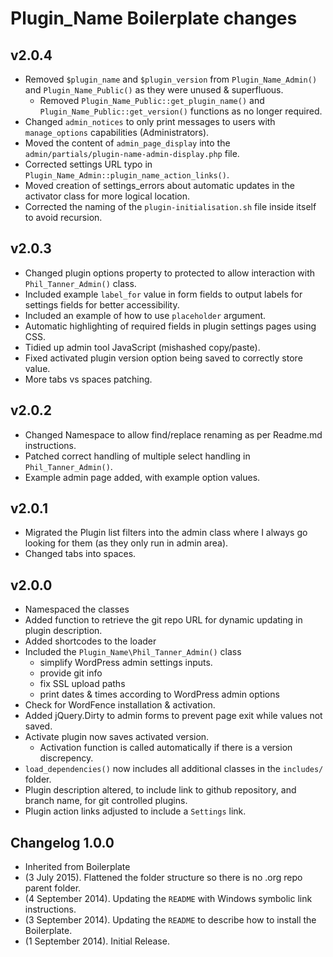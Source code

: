 # Plugin_Name Boilerplate changes
## v2.0.4
* Removed `$plugin_name` and `$plugin_version` from `Plugin_Name_Admin()` and `Plugin_Name_Public()` as they were unused & superfluous.
  * Removed `Plugin_Name_Public::get_plugin_name()` and `Plugin_Name_Public::get_version()` functions as no longer required.
* Changed `admin_notices` to only print messages to users with `manage_options` capabilities (Administrators).
* Moved the content of `admin_page_display` into the `admin/partials/plugin-name-admin-display.php` file.
* Corrected settings URL typo in `Plugin_Name_Admin::plugin_name_action_links()`.
* Moved creation of settings_errors about automatic updates in the activator class for more logical location.
* Corrected the naming of the `plugin-initialisation.sh` file inside itself to avoid recursion.

## v2.0.3
* Changed plugin options property to protected to allow interaction with `Phil_Tanner_Admin()` class.
* Included example `label_for` value in form fields to output labels for settings fields for better accessibility.
* Included an example of how to use `placeholder` argument.
* Automatic highlighting of required fields in plugin settings pages using CSS.
* Tidied up admin tool JavaScript (mishashed copy/paste).
* Fixed activated plugin version option being saved to correctly store value.
* More tabs vs spaces patching.

## v2.0.2
* Changed Namespace to allow find/replace renaming as per Readme.md instructions.
* Patched correct handling of multiple select handling in `Phil_Tanner_Admin()`.
* Example admin page added, with example option values.

## v2.0.1
* Migrated the Plugin list filters into the admin class where I always go looking for them (as they only run in admin area).
* Changed tabs into spaces.

## v2.0.0
* Namespaced the classes
* Added function to retrieve the git repo URL for dynamic updating in plugin description.
* Added shortcodes to the loader
* Included the `Plugin_Name\Phil_Tanner_Admin()` class
  * simplify WordPress admin settings inputs.
  * provide git info
  * fix SSL upload paths
  * print dates & times according to WordPress admin options
* Check for WordFence installation & activation.
* Added jQuery.Dirty to admin forms to prevent page exit while values not saved.
* Activate plugin now saves activated version.
  * Activation function is called automatically if there is a version discrepency.
* `load_dependencies()` now includes all additional classes in the `includes/` folder.
* Plugin description altered, to include link to github repository, and branch name, for git controlled plugins.
* Plugin action links adjusted to include a `Settings` link.

## Changelog 1.0.0
* Inherited from Boilerplate
* (3 July 2015). Flattened the folder structure so there is no .org repo parent folder.
* (4 September 2014). Updating the `README` with Windows symbolic link instructions.
* (3 September 2014). Updating the `README` to describe how to install the Boilerplate.
* (1 September 2014). Initial Release.
